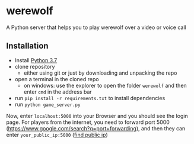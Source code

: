 # werewolf
A Python server that helps you to play werewolf over a video or voice call

## Installation
- Install [Python 3.7](https://www.python.org/downloads/release/python-377/)
- clone repository
  - either using git or just by downloading and unpacking the repo
- open a terminal in the cloned repo
  - on windows: use the explorer to open the folder `werewolf` and then enter `cmd` in the address bar
- run `pip install -r requirements.txt` to install dependencies
- run `python game_server.py`

Now, enter `localhost:5000` into your Browser and you should see the login page. For players from the internet, you need to forward port 5000 (https://www.google.com/search?q=port+forwarding), and then they can enter `your_public_ip:5000` ([find public ip](https://ipecho.net/))
